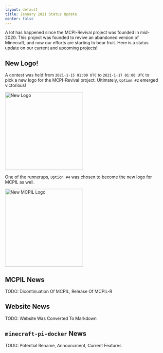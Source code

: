 ```yaml
---
layout: default
title: January 2021 Status Update
center: false
---
```


A lot has happened since the MCPI-Revival project was founded in mid-2020. This project was founded to revive an abandoned version of Minecraft, and now our efforts are starting to bear fruit. Here is a status update on our current and upcoming projects!

## New Logo!
A contest was held from ``2021-1-15 01:00 UTC`` to ``2021-1-17 01:00 UTC`` to pick a new logo for the MCPI-Revival project. Ultimately, ``Option #2`` emerged victorious!

<img alt="New Logo" width="256" src="{{ site.baseurl }}/assets/img/logo.png">

One of the runnerups, ``Option #4`` was chosen to become the new logo for MCPIL as well.

<img alt="New MCPIL Logo" width="256" src="{{ site.baseurl }}/assets/img/mcpil-logo.png">

## MCPIL News
TODO: Dicontinuation Of MCPIL, Release Of MCPIL-R

## Website News
TODO: Website Was Converted To Markdown

## ``minecraft-pi-docker`` News
TODO: Potential Rename, Announcment, Current Features

